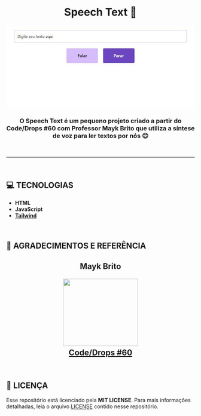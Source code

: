 <h1 align="center">
    Speech Text 🤖
</h1>

<h3 align=center>
<img src="./.github/image-preview.png" />
</h3>

<h3 align="center">
    O Speech Text é um pequeno projeto criado a partir do Code/Drops #60 com Professor Mayk Brito que utiliza a síntese de voz para ler textos por nós 😊
</h3>

<br>
<hr>
<br>

## **💻 TECNOLOGIAS**

- **HTML**
- **JavaScript**
- **[Tailwind](https://tailwindcss.com/)**

<br>

## **🤩 AGRADECIMENTOS E REFERÊNCIA**

<h2 align="center">
    <p>Mayk Brito</p>
    <img width="200" height="180" src="https://user-images.githubusercontent.com/38081852/83981753-1de29b00-a8f7-11ea-93cf-23d2ff65fa5c.png">
    <br>
    <a href="https://www.youtube.com/watch?v=XlNLjG2c9uM">Code/Drops #60</a>
</h2>

<br>

## **📃 LICENÇA**

Esse repositório está licenciado pela **MIT LICENSE**. Para mais informações detalhadas, leia o arquivo [LICENSE](./LICENSE) contido nesse repositório.